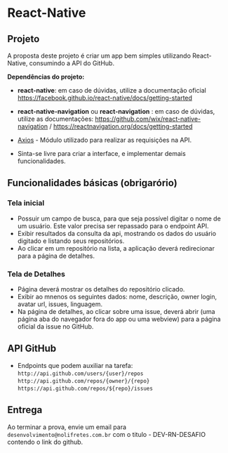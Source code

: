# React-Native

## Projeto

A proposta deste projeto é criar um app bem simples utilizando React-Native, consumindo a API do GitHub.

**Dependências do projeto:**

* **react-native**: em caso de dúvidas, utilize a documentação oficial https://facebook.github.io/react-native/docs/getting-started
* **react-native-navigation** ou **react-navigation** : em caso de dúvidas, utilize as documentações: https://github.com/wix/react-native-navigation / https://reactnavigation.org/docs/getting-started
* [Axios](https://github.com/axios/axios) - Módulo utilizado para realizar as requisições na API.


* Sinta-se livre para criar a interface, e implementar demais funcionalidades.

## Funcionalidades básicas (obrigarório)

### Tela inicial

- Possuir um campo de busca, para que seja possível digitar o nome de um usuário. Este valor precisa ser repassado para o endpoint API.
- Exibir resultados da consulta da api, mostrando os dados do usuário digitado e listando seus repositórios.
- Ao clicar em um repositório na lista, a aplicação deverá redirecionar para a página de detalhes.

### Tela de Detalhes

- Página deverá mostrar os detalhes do repositório clicado.
- Exibir ao mnenos os seguintes dados: nome, descrição, owner login, avatar url, issues, linguagem.
- Na página de detalhes, ao clicar sobre uma issue, deverá abrir (uma página aba do navegador fora do app ou uma webview) para a página oficial da issue no GitHub.

## API GitHub

- Endpoints que podem auxiliar na tarefa:
`http://api.github.com/users/{user}/repos`
`http://api.github.com/repos/{owner}/{repo}`
`https://api.github.com/repos/${repo}/issues`


## Entrega

 Ao terminar a prova, envie um email para `desenvolvimento@nolifretes.com.br` com o titulo - DEV-RN-DESAFIO contendo o link do github. 
